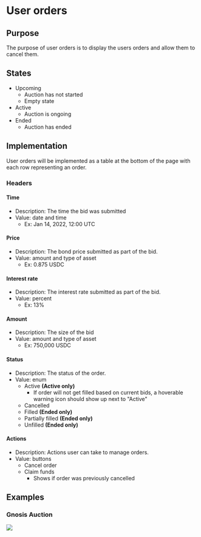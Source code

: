 # User orders

## Purpose

The purpose of user orders is to display the users orders and allow them to cancel them.

## States

* Upcoming
  * Auction has not started
  * Empty state
* Active
  * Auction is ongoing
* Ended
  * Auction has ended

## Implementation

User orders will be implemented as a table at the bottom of the page with each row representing an order.

### Headers

#### Time

* Description: The time the bid was submitted
* Value: date and time
  * Ex: Jan 14, 2022, 12:00 UTC

#### Price

* Description: The bond price submitted as part of the bid.
* Value: amount and type of asset
  * Ex: 0.875 USDC

#### Interest rate

* Description: The interest rate submitted as part of the bid.
* Value: percent
  * Ex: 13%

#### Amount

* Description: The size of the bid
* Value: amount and type of asset
  * Ex: 750,000 USDC

#### Status

* Description: The status of the order.
* Value: enum
  * Active **(Active only)**
    * If order will not get filled based on current bids, a hoverable warning icon should show up next to "Active"
  * Cancelled
  * Filled **(Ended only)**
  * Partially filled **(Ended only)**
  * Unfilled **(Ended only)**

#### Actions

* Description: Actions user can take to manage orders.
* Value: buttons
  * Cancel order
  * Claim funds
    * Shows if order was previously cancelled

## Examples

### Gnosis Auction

![](../../../../../spec/assets/gnosis/your\_order.png)
